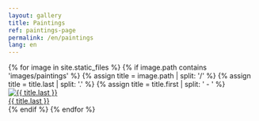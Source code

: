 ```yaml
---
layout: gallery
title: Paintings
ref: paintings-page
permalink: /en/paintings
lang: en
---
```


<div class="grid">
{% for image in site.static_files %}
  {% if image.path contains 'images/paintings' %}
  {% assign title = image.path | split: '/' %}
  {% assign title = title.last | split: '.' %}
  {% assign title = title.first | split: ' - ' %}
  <a href="JavaScript:void(0);" class="grid-item">
    <img src="{{ site.baseurl }}{{ image.path }}" alt="{{ title.last }}" title="{{ title.last }}" />
    <div class="title">{{ title.last }}</div>
  </a>
  {% endif %}
{% endfor %}
</div>